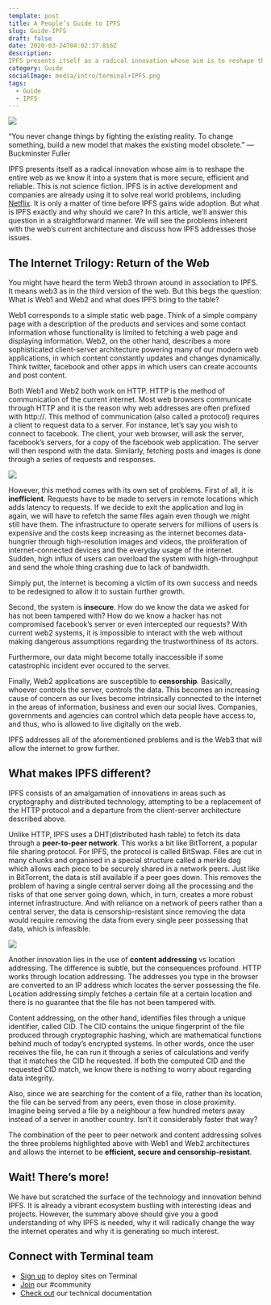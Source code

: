 ```yaml
---
template: post
title: A People’s Guide to IPFS
slug: Guide-IPFS
draft: false
date: 2020-03-24T04:02:37.816Z
description:
IPFS presents itself as a radical innovation whose aim is to reshape the entire web as we know it into a system that is more secure, efficient and reliable.
category: Guide
socialImage: media/intro/terminal+IPFS.png
tags:
  - Guide
  - IPFS
---
```

![](/media/intro/terminal+IPFS.png)

“You never change things by fighting the existing reality. To change something, build a new model that makes the existing model obsolete.”
― Buckminster Fuller

IPFS presents itself as a radical innovation whose aim is to reshape the entire web as we know it into a system that is more secure, efficient and reliable. This is not science fiction. IPFS is in active development and companies are already using it to solve real world problems, including [Netflix](https://www.youtube.com/watch?v=wNfk05D887M). It is only a matter of time before IPFS gains wide adoption.
But what is IPFS exactly and why should we care? In this article, we’ll answer this question in a straightforward manner. We will see the problems inherent with the web’s current architecture and discuss how IPFS addresses those issues.

## The Internet Trilogy: Return of the Web

You might have heard the term Web3 thrown around in association to IPFS. It means web3 as in the third version of the web. But this begs the question: What is Web1 and Web2 and what does IPFS bring to the table?

Web1 corresponds to a simple static web page. Think of a simple company page with a description of the products and services and some contact information whose functionality is limited to fetching a web page and displaying information. Web2, on the other hand, describes a more sophisticated client-server architecture powering many of our modern web applications, in which content constantly updates and changes dynamically. Think twitter, facebook and other apps in which users can create accounts and post content.

Both Web1 and Web2 both work on HTTP. HTTP is the method of communication of the current internet. Most web browsers communicate through HTTP and it is the reason why web addresses are often prefixed with http://. This method of communication (also called a protocol) requires a client to request data to a server. For instance, let’s say you wish to connect to facebook. The client, your web browser, will ask the server, facebook’s servers, for a copy of the facebook web application. The server will then respond with the data. Similarly, fetching posts and images is done through a series of requests and responses.

![](media/intro/intro1.jpg)

However, this method comes with its own set of problems. First of all, it is **inefficient**. Requests have to be made to servers in remote locations which adds latency to requests. If we decide to exit the application and log in again, we will have to refetch the same files again even though we might still have them. The infrastructure to operate servers for millions of users is expensive and the costs keep increasing as the internet becomes data-hungrier through high-resolution images and videos, the proliferation of internet-connected devices and the everyday usage of the internet. Sudden, high influx of users can overload the system with high-throughput and send the whole thing crashing due to lack of bandwidth.

Simply put, the internet is becoming a victim of its own success and needs to be redesigned to allow it to sustain further growth.

Second, the system is **insecure**. How do we know the data we asked for has not been tampered with? How do we know a hacker has not compromised facebook’s server or even intercepted our requests? With current web2 systems, it is impossible to interact with the web without making dangerous assumptions regarding the trustworthiness of its actors.

Furthermore, our data might become totally inaccessible if some catastrophic incident ever occured to the server.

Finally, Web2 applications are susceptible to **censorship**. Basically, whoever controls the server, controls the data. This becomes an increasing cause of concern as our lives become intrinsically connected to the internet in the areas of information, business and even our social lives. Companies, governments and agencies can control which data people have access to, and thus, who is allowed to live digitally on the web.

IPFS addresses all of the aforementioned problems and is the Web3 that will allow the internet to grow further.

## What makes IPFS different?

IPFS consists of an amalgamation of innovations in areas such as cryptography and distributed technology, attempting to be a replacement of the HTTP protocol and a departure from the client-server architecture described above.

Unlike HTTP, IPFS uses a DHT(distributed hash table) to fetch its data through a **peer-to-peer network**. This works a bit like BitTorrent, a popular file sharing protocol. For IPFS, the protocol is called BitSwap. Files are cut in many chunks and organised in a special structure called a merkle dag which allows each piece to be securely shared in a network peers. Just like in BitTorrent, the data is still available if a peer goes down. This removes the problem of having a single central server doing all the processing and the risks of that one server going down, which, in turn, creates a more robust internet infrastructure. And with reliance on a network of peers rather than a central server, the data is censorship-resistant since removing the data would require removing the data from every single peer possessing that data, which is infeasible.

![](media/intro/intro2.jpg)

Another innovation lies in the use of **content addressing** vs location addressing. The difference is subtle, but the consequences profound. HTTP works through location addressing. The addresses you type in the browser are converted to an IP address which locates the server possessing the file. Location addressing simply fetches a certain file at a certain location and there is no guarantee that the file has not been tampered with.


Content addressing, on the other hand, identifies files through a unique identifier, called CID. The CID contains the unique fingerprint of the file produced through cryptographic hashing, which are mathematical functions behind much of today’s encrypted systems. In other words, once the user receives the file, he can run it through a series of calculations and verify that it matches the CID he requested. If both the computed CID and the requested CID match, we know there is nothing to worry about regarding data integrity.

Also, since we are searching for the content of a file, rather than its location, the file can be served from any peers, even those in close proximity. Imagine being served a file by a neighbour a few hundred meters away instead of a server in another country. Isn’t it considerably faster that way?


The combination of the peer to peer network and content addressing solves the three problems highlighted above with Web1 and Web2 architectures and allows the internet to be **efficient, secure and censorship-resistant**.

## Wait! There’s more!

We have but scratched the surface of the technology and innovation behind IPFS. It is already a vibrant ecosystem bustling with interesting ideas and projects. However, the summary above should give you a good understanding of why IPFS is needed, why it will radically change the way the internet operates and why it is generating so much interest.

## Connect with Terminal team
* [Sign up](sites.terminal.co) to deploy sites on Terminal
* [Join](https://join.slack.com/t/terminal-public/shared_invite/zt-bxna7y1d-PbVdut4rgHt5jM6Zjg9g9A) our #community
* [Check out](https://docs.terminal.co/) our technical documentation